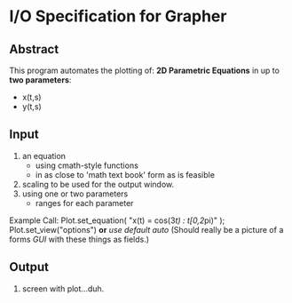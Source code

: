 # I/O Specification for Grapher

## Abstract

This program automates the plotting of:
**2D Parametric Equations** in up to **two parameters**:

- x(t,s)
- y(t,s)

## Input

1. an equation
    - using cmath-style functions
    - in as close to 'math text book' form as is feasible
2. scaling to be used for the output window.
3. using one or two parameters
    - ranges for each parameter

Example Call:
Plot.set_equation( "x(t) = cos(3*t) : t[0,2*pi)" );
Plot.set_view("options") **or** *use default auto*
(Should really be a picture of a forms *GUI* with these things as fields.)

## Output

1. screen with plot...duh.
